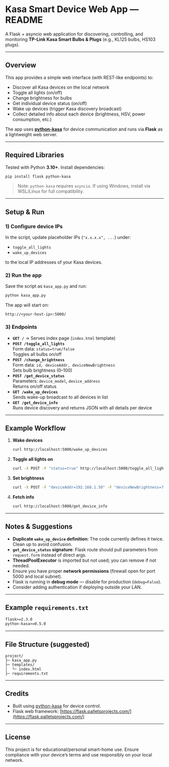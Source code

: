# Kasa Smart Device Web App — README

A Flask + asyncio web application for discovering, controlling, and monitoring **TP-Link Kasa Smart Bulbs & Plugs** (e.g., KL125 bulbs, HS103 plugs).

---

## Overview

This app provides a simple web interface (with REST-like endpoints) to:

- Discover all Kasa devices on the local network
- Toggle all lights (on/off)
- Change brightness for bulbs
- Get individual device status (on/off)
- Wake up devices (trigger Kasa discovery broadcast)
- Collect detailed info about each device (brightness, HSV, power consumption, etc.)

The app uses **[python-kasa](https://python-kasa.readthedocs.io/en/stable/smartbulb.html)** for device communication and runs via **Flask** as a lightweight web server.

---

## Required Libraries

Tested with Python **3.10+**. Install dependencies:

```bash
pip install flask python-kasa
```

> Note: `python-kasa` requires `asyncio`. If using Windows, install via WSL/Linux for full compatibility.

---

## Setup & Run

### 1) Configure device IPs

In the script, update placeholder IPs (`"x.x.x.x", ...`) under:

- `toggle_all_lights`
- `wake_up_devices`

to the local IP addresses of your Kasa devices.

### 2) Run the app

Save the script as `kasa_app.py` and run:

```bash
python kasa_app.py
```

The app will start on:

```
http://<your-host-ip>:5000/
```

### 3) Endpoints

- **`GET /`** → Serves index page (`index.html` template)
- **`POST /toggle_all_lights`**  
  Form data: `status=true/false`  
  Toggles all bulbs on/off
- **`POST /change_brightness`**  
  Form data: `id, deviceAddr, deviceNewBrightness`  
  Sets bulb brightness (0–100)
- **`POST /get_device_status`**  
  Parameters: `device_model`, `device_address`  
  Returns on/off status
- **`GET /wake_up_devices`**  
  Sends wake-up broadcast to all devices in list
- **`GET /get_device_info`**  
  Runs device discovery and returns JSON with all details per device

---

## Example Workflow

1. **Wake devices**  
   ```bash
   curl http://localhost:5000/wake_up_devices
   ```

2. **Toggle all lights on**  
   ```bash
   curl -X POST -F "status=true" http://localhost:5000/toggle_all_lights
   ```

3. **Set brightness**  
   ```bash
   curl -X POST -F "deviceAddr=192.168.1.50" -F "deviceNewBrightness=75" http://localhost:5000/change_brightness
   ```

4. **Fetch info**  
   ```bash
   curl http://localhost:5000/get_device_info
   ```

---

## Notes & Suggestions

- **Duplicate `wake_up_device` definition**: The code currently defines it twice. Clean up to avoid confusion.
- **`get_device_status` signature**: Flask route should pull parameters from `request.form` instead of direct args.
- **ThreadPoolExecutor** is imported but not used; you can remove if not needed.
- Ensure you have proper **network permissions** (firewall open for port 5000 and local subnet).
- Flask is running in **debug mode** — disable for production (`debug=False`).
- Consider adding authentication if deploying outside your LAN.

---

## Example `requirements.txt`

```txt
flask>=2.3.0
python-kasa>=0.5.0
```

---

## File Structure (suggested)

```
project/
├─ kasa_app.py
├─ templates/
│  └─ index.html
├─ requirements.txt
```

---

## Credits

- Built using [python-kasa](https://python-kasa.readthedocs.io/en/stable/) for device control.
- Flask web framework: [https://flask.palletsprojects.com/](https://flask.palletsprojects.com/)

---

## License

This project is for educational/personal smart-home use. Ensure compliance with your device’s terms and use responsibly on your local network.
